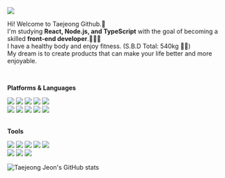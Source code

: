 <img src="https://img.shields.io/badge/mkiz0403@gmail.com-121212?style=flat&logo=Gmail&logoColor=EA4335"/>

Hi! Welcome to Taejeong Github.👋 </br>
I'm studying **React, Node.js, and TypeScript** with the goal of becoming a skilled **front-end developer**.🧑🏻‍💻 </br>
I have a healthy body and enjoy fitness. (S.B.D Total: 540kg 💪🏼)</br>
My dream is to create products that can make your life better and more enjoyable.</br>

</br>

**Platforms & Languages**

<div>
  <img src="https://img.shields.io/badge/React-121212?style=flat&logo=React&logoColor=61DAFB"/>
  <img src="https://img.shields.io/badge/javascript-121212?style=flat&logo=Javascript&logoColor=F7DF1E"/>
  <img src="https://img.shields.io/badge/Typescript-121212?style=flat&logo=Typescript&logoColor=3178C6"/>
  <img src="https://img.shields.io/badge/Node.js-121212?style=flat&logo=Node.js&logoColor=5FA04E"/>
  <img src="https://img.shields.io/badge/Express-121212?style=flat&logo=Express&logoColor=white"/>
</div>
<div>
  <img src="https://img.shields.io/badge/HTML5-121212?style=flat&logo=HTML5&logoColor=E34F26"/>
  <img src="https://img.shields.io/badge/CSS3-121212?style=flat&logo=CSS3&logoColor=1572B6"/>
  <img src="https://img.shields.io/badge/MUI-121212?style=flat&logo=MUI&logoColor=007FFF"/>
  <img src="https://img.shields.io/badge/styled components-121212?style=flat&logo=styled components&logoColor=DB7093"/>
  <img src="https://img.shields.io/badge/Tailwind CSS-121212?style=flat&logo=Tailwind CSS&logoColor=06B6D4"/>
</div>
</br>

**Tools**
</br>
<div> 
  <img src="https://img.shields.io/badge/Git-121212?style=flat&logo=Git&logoColor=F05032"/>
  <img src="https://img.shields.io/badge/Vercel-121212?style=flat&logo=Vercel&logoColor=white"/>
  <img src="https://img.shields.io/badge/Firebase-121212?style=flat&logo=Firebase&logoColor=fec712"/>
  <img src="https://img.shields.io/badge/Amazon EC2-121212?style=flat&logo=Amazon EC2&logoColor=FF9900"/>
  <img src="https://img.shields.io/badge/Supabase-121212?style=flat&logo=Supabase&logoColor=3FCF8E"/>
</div>
<div> 
  <img src="https://img.shields.io/badge/notion-121212?style=flat&logo=notion&logoColor=white"/>
  <img src="https://img.shields.io/badge/figma-121212?style=flat&logo=figma&logoColor=F24E1E"/>
  <img src="https://img.shields.io/badge/slack-121212?style=flat&logo=slack&logoColor=9333ea"/>
</div>

![Taejeong Jeon's GitHub stats](https://github-readme-stats.vercel.app/api?username=mkiz0403&show_icons=true&theme=default)



